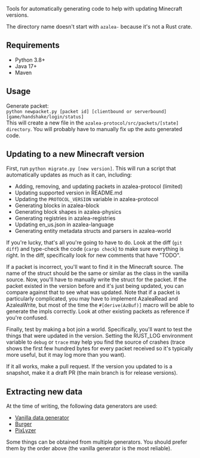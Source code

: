 Tools for automatically generating code to help with updating Minecraft versions.

The directory name doesn't start with `azalea-` because it's not a Rust crate.

## Requirements

-   Python 3.8+
-   Java 17+
-   Maven

## Usage

Generate packet:\
`python newpacket.py [packet id] [clientbound or serverbound] [game/handshake/login/status]`\
This will create a new file in the `azalea-protocol/src/packets/[state] directory`. You will probably have to manually fix up the auto generated code.

## Updating to a new Minecraft version

First, run `python migrate.py [new version]`. This will run a script that automatically updates as much as it can, including:

-   Adding, removing, and updating packets in azalea-protocol (limited)
-   Updating supported version in README.md
-   Updating the `PROTOCOL_VERSION` variable in azalea-protocol
-   Generating blocks in azalea-block
-   Generating block shapes in azalea-physics
-   Generating registries in azalea-registries
-   Updating en_us.json in azalea-language
-   Generating entity metadata structs and parsers in azalea-world

If you're lucky, that's all you're going to have to do.
Look at the diff (`git diff`) and type-check the code (`cargo check`) to make sure everything is right. In the diff, specifically look for new comments that have "TODO".

If a packet is incorrect, you'll want to find it in the Minecraft source. The name of the struct should be the same or similar as the class in the vanilla source. Now, you'll have to manually write the struct for the packet. If the packet existed in the version before and it's just being updated, you can compare against that to see what was updated. Note that if a packet is particularly complicated, you may have to implement AzaleaRead and AzaleaWrite, but most of the time the `#[derive(AzBuf)]` macro will be able to generate the impls correctly. Look at other existing packets as reference if you're confused.

Finally, test by making a bot join a world. Specifically, you'll want to test the things that were updated in the version. Setting the RUST_LOG environment variable to `debug` or `trace` may help you find the source of crashes (trace shows the first few hundred bytes for every packet received so it's typically more useful, but it may log more than you want).

If it all works, make a pull request. If the version you updated to is a snapshot, make it a draft PR (the main branch is for release versions).

## Extracting new data

At the time of writing, the following data generators are used:

-   [Vanilla data generator](https://wiki.vg/Data_Generators)
-   [Burger](https://github.com/mat-1/Burger)
-   [PixLyzer](https://gitlab.bixilon.de/bixilon/pixlyzer)

Some things can be obtained from multiple generators. You should prefer them by the order above (the vanilla generator is the most reliable).
